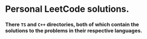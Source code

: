# Personal LeetCode solutions.

### There ```TS``` and ```C++``` directories, both of which contain the solutions to the problems in their respective languages.